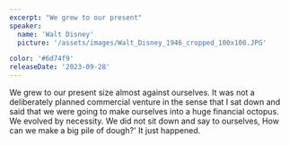 ```yaml
---
excerpt: "We grew to our present"
speaker:
  name: 'Walt Disney'
  picture: '/assets/images/Walt_Disney_1946_cropped_100x100.JPG'

color: '#6d74f9'
releaseDate: '2023-09-28'
---
```

We grew to our present size almost against ourselves. It was not a deliberately planned commercial venture in the sense that I sat down and said that we were going to make ourselves into a huge financial octopus. We evolved by necessity. We did not sit down and say to ourselves, How can we make a big pile of dough?' It just happened.
